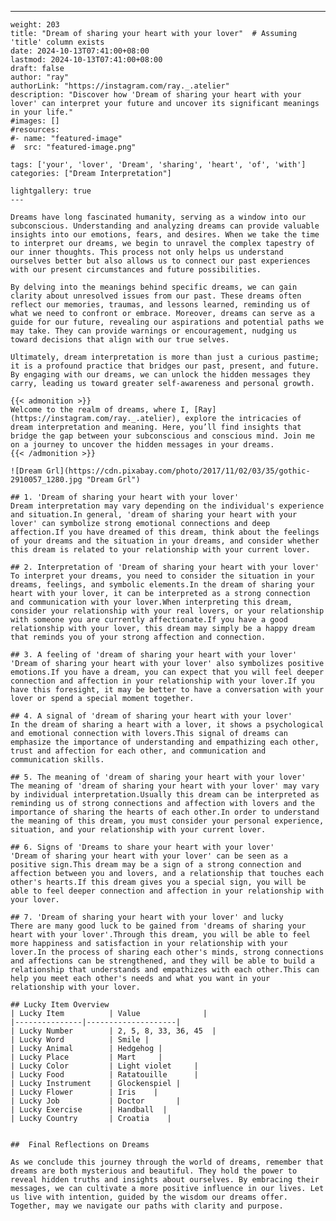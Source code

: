---
    weight: 203
    title: "Dream of sharing your heart with your lover"  # Assuming 'title' column exists
    date: 2024-10-13T07:41:00+08:00
    lastmod: 2024-10-13T07:41:00+08:00
    draft: false
    author: "ray"
    authorLink: "https://instagram.com/ray._.atelier"
    description: "Discover how 'Dream of sharing your heart with your lover' can interpret your future and uncover its significant meanings in your life."
    #images: []
    #resources:
    #- name: "featured-image"
    #  src: "featured-image.png"
    
    tags: ['your', 'lover', 'Dream', 'sharing', 'heart', 'of', 'with']
    categories: ["Dream Interpretation"]
    
    lightgallery: true
    ---
    
    Dreams have long fascinated humanity, serving as a window into our subconscious. Understanding and analyzing dreams can provide valuable insights into our emotions, fears, and desires. When we take the time to interpret our dreams, we begin to unravel the complex tapestry of our inner thoughts. This process not only helps us understand ourselves better but also allows us to connect our past experiences with our present circumstances and future possibilities.
    
    By delving into the meanings behind specific dreams, we can gain clarity about unresolved issues from our past. These dreams often reflect our memories, traumas, and lessons learned, reminding us of what we need to confront or embrace. Moreover, dreams can serve as a guide for our future, revealing our aspirations and potential paths we may take. They can provide warnings or encouragement, nudging us toward decisions that align with our true selves.
    
    Ultimately, dream interpretation is more than just a curious pastime; it is a profound practice that bridges our past, present, and future. By engaging with our dreams, we can unlock the hidden messages they carry, leading us toward greater self-awareness and personal growth.
    
    {{< admonition >}}
    Welcome to the realm of dreams, where I, [Ray](https://instagram.com/ray._.atelier), explore the intricacies of dream interpretation and meaning. Here, you’ll find insights that bridge the gap between your subconscious and conscious mind. Join me on a journey to uncover the hidden messages in your dreams.
    {{< /admonition >}}
    
    ![Dream Grl](https://cdn.pixabay.com/photo/2017/11/02/03/35/gothic-2910057_1280.jpg "Dream Grl")
    
    ## 1. 'Dream of sharing your heart with your lover'
    Dream interpretation may vary depending on the individual's experience and situation.In general, 'dream of sharing your heart with your lover' can symbolize strong emotional connections and deep affection.If you have dreamed of this dream, think about the feelings of your dreams and the situation in your dreams, and consider whether this dream is related to your relationship with your current lover.
    
    ## 2. Interpretation of 'Dream of sharing your heart with your lover'
    To interpret your dreams, you need to consider the situation in your dreams, feelings, and symbolic elements.In the dream of sharing your heart with your lover, it can be interpreted as a strong connection and communication with your lover.When interpreting this dream, consider your relationship with your real lovers, or your relationship with someone you are currently affectionate.If you have a good relationship with your lover, this dream may simply be a happy dream that reminds you of your strong affection and connection.
    
    ## 3. A feeling of 'dream of sharing your heart with your lover'
    'Dream of sharing your heart with your lover' also symbolizes positive emotions.If you have a dream, you can expect that you will feel deeper connection and affection in your relationship with your lover.If you have this foresight, it may be better to have a conversation with your lover or spend a special moment together.
    
    ## 4. A signal of 'dream of sharing your heart with your lover'
    In the dream of sharing a heart with a lover, it shows a psychological and emotional connection with lovers.This signal of dreams can emphasize the importance of understanding and empathizing each other, trust and affection for each other, and communication and communication skills.
    
    ## 5. The meaning of 'dream of sharing your heart with your lover'
    The meaning of 'dream of sharing your heart with your lover' may vary by individual interpretation.Usually this dream can be interpreted as reminding us of strong connections and affection with lovers and the importance of sharing the hearts of each other.In order to understand the meaning of this dream, you must consider your personal experience, situation, and your relationship with your current lover.
    
    ## 6. Signs of 'Dreams to share your heart with your lover'
    'Dream of sharing your heart with your lover' can be seen as a positive sign.This dream may be a sign of a strong connection and affection between you and lovers, and a relationship that touches each other's hearts.If this dream gives you a special sign, you will be able to feel deeper connection and affection in your relationship with your lover.
    
    ## 7. 'Dream of sharing your heart with your lover' and lucky
    There are many good luck to be gained from 'dreams of sharing your heart with your lover'.Through this dream, you will be able to feel more happiness and satisfaction in your relationship with your lover.In the process of sharing each other's minds, strong connections and affections can be strengthened, and they will be able to build a relationship that understands and empathizes with each other.This can help you meet each other's needs and what you want in your relationship with your lover.
    
    ## Lucky Item Overview
    | Lucky Item          | Value              |
    |---------------|--------------------|
    | Lucky Number        | 2, 5, 8, 33, 36, 45  |
    | Lucky Word          | Smile |
    | Lucky Animal        | Hedgehog |
    | Lucky Place         | Mart     |
    | Lucky Color         | Light violet     |
    | Lucky Food          | Ratatouille      |
    | Lucky Instrument    | Glockenspiel |
    | Lucky Flower        | Iris    |
    | Lucky Job           | Doctor       |
    | Lucky Exercise      | Handball  |
    | Lucky Country       | Croatia    |
    
    
    ##  Final Reflections on Dreams
    
    As we conclude this journey through the world of dreams, remember that dreams are both mysterious and beautiful. They hold the power to reveal hidden truths and insights about ourselves. By embracing their messages, we can cultivate a more positive influence in our lives. Let us live with intention, guided by the wisdom our dreams offer. Together, may we navigate our paths with clarity and purpose.
    